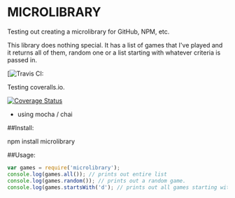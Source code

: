 # MICROLIBRARY

Testing out creating a microlibrary for GitHub, NPM, etc.

This library does nothing special. It has a list of games that I've played and it returns all of them, random one or a list starting with whatever criteria is passed in.

[![Travis CI:](https://travis-ci.org/JasonAMartin/microlibrary.svg?branch=master)

Testing coveralls.io.

[![Coverage Status](https://coveralls.io/repos/JasonAMartin/microlibrary/badge.svg?branch=master&service=github)](https://coveralls.io/github/JasonAMartin/microlibrary?branch=master)


- using mocha / chai

##Install:

npm install microlibrary

##Usage:

```javascript
var games = require('microlibrary');
console.log(games.all()); // prints out entire list
console.log(games.random()); // prints out a random game.
console.log(games.startsWith('d'); // prints out all games starting with d (not case sensitive)
```
